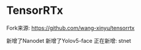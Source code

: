 # TensorRTx

Fork来源: https://github.com/wang-xinyu/tensorrtx

新增了Nanodet
新增了Yolov5-face
正在新增: stnet
